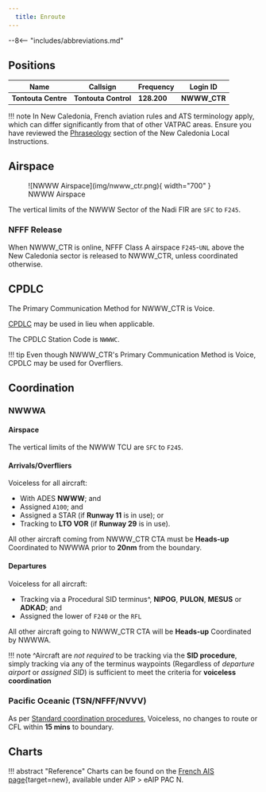 ```yaml
---
  title: Enroute
---
```


--8<-- "includes/abbreviations.md"

## Positions

| Name               | Callsign       | Frequency        | Login ID              |
| ------------------ | --------------| -------------- | ---------------- |
| **Tontouta Centre** | **Tontouta Control**  | **128.200**     | **NWWW_CTR**     |

!!! note
	In New Caledonia, French aviation rules and ATS terminology apply, which can differ significantly from that of other VATPAC areas. Ensure you have reviewed the [Phraseology](../#phraseology) section of the New Caledonia Local Instructions.

## Airspace
<figure markdown>
![NWWW Airspace](img/nwww_ctr.png){ width="700" }
  <figcaption>NWWW Airspace</figcaption>
</figure>

The vertical limits of the NWWW Sector of the Nadi FIR are `SFC` to `F245`.

### NFFF Release
When NWWW_CTR is online, NFFF Class A airspace `F245`-`UNL` above the New Caledonia sector is released to NWWW_CTR, unless coordinated otherwise.
<!---### Reclassifications
### Special Positions

## Extending --->
## CPDLC
The Primary Communication Method for NWWW_CTR is Voice.

[CPDLC](../../../client/cpdlc) may be used in lieu when applicable.

The CPDLC Station Code is `NWWWC`.

!!! tip
    Even though NWWW_CTR's Primary Communication Method is Voice, CPDLC may be used for Overfliers.

<!---## Sector Responsibilities

## Runway Modes

## Surveillance Coverage

## STAR Clearances
## Star Clearance Expectation
--->
## Coordination
### NWWWA
#### Airspace
The vertical limits of the NWWW TCU are `SFC` to `F245`.

#### Arrivals/Overfliers
Voiceless for all aircraft:
- With ADES **NWWW**; and
- Assigned `A100`; and
- Assigned a STAR (if **Runway 11** is in use); or
- Tracking to **LTO VOR** (if **Runway 29** is in use).

All other aircraft coming from NWWW_CTR CTA must be **Heads-up** Coordinated to NWWWA prior to **20nm** from the boundary.


#### Departures
Voiceless for all aircraft:

- Tracking via a Procedural SID terminus^, **NIPOG**, **PULON**, **MESUS** or **ADKAD**; and
- Assigned the lower of `F240` or the `RFL`

All other aircraft going to NWWW_CTR CTA will be **Heads-up** Coordinated by NWWWA.

!!! note
    ^Aircraft are *not required* to be tracking via the **SID procedure**, simply tracking via any of the terminus waypoints (Regardless of *departure airport* or *assigned SID*) is sufficient to meet the criteria for **voiceless coordination**


### Pacific Oceanic (TSN/NFFF/NVVV)
As per [Standard coordination procedures](../../controller-skills/coordination/#pacific-units), Voiceless, no changes to route or CFL within **15 mins** to boundary.

## Charts
!!! abstract "Reference"
    Charts can be found on the [French AIS page](https://www.sia.aviation-civile.gouv.fr/){target=new}, available under AIP > eAIP PAC N.